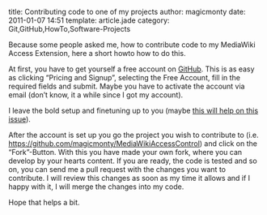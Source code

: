 title: Contributing code to one of my projects
author: magicmonty
date: 2011-01-07 14:51
template: article.jade
category: Git,GitHub,HowTo,Software-Projects

Because some people asked me, how to contribute code to my MediaWiki Access Extension, here a short howto how to do this.

At first, you have to get yourself a free account on [GitHub](http://www.github.com/).  This is as easy as clicking “Pricing and Signup”, selecting the Free Account, fill in the required fields and submit. Maybe you have to activate the account via email (don’t know, it a while since I got my account).

I leave the bold setup and finetuning up to you (maybe [this will help on this issue](http://b.lesseverything.com/2008/3/25/got-git-howto-git-and-github)).

After the account is set up you go the project you wish to contribute to (i.e. https://github.com/magicmonty/MediaWikiAccessControl) and click on the “Fork”-Button. With this you have made your own fork, where you can develop by your hearts content. If you are ready, the code is tested and so on, you can send me a pull request with the changes you want to contribute. I will review this changes as soon as my time it allows and if I happy with it, I will merge the changes into my code.

Hope that helps a bit.